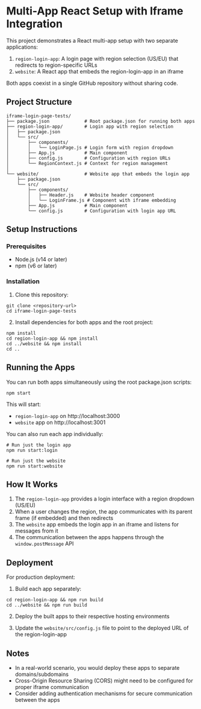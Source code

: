 # Multi-App React Setup with Iframe Integration

This project demonstrates a React multi-app setup with two separate applications:

1. `region-login-app`: A login page with region selection (US/EU) that redirects to region-specific URLs
2. `website`: A React app that embeds the region-login-app in an iframe

Both apps coexist in a single GitHub repository without sharing code.

## Project Structure

```
iframe-login-page-tests/
├── package.json             # Root package.json for running both apps
├── region-login-app/        # Login app with region selection
│   ├── package.json
│   └── src/
│       ├── components/
│       │   └── LoginPage.js # Login form with region dropdown
│       ├── App.js           # Main component
│       ├── config.js        # Configuration with region URLs
│       └── RegionContext.js # Context for region management
│
└── website/                 # Website app that embeds the login app
    ├── package.json
    └── src/
        ├── components/
        │   ├── Header.js    # Website header component
        │   └── LoginFrame.js # Component with iframe embedding
        ├── App.js           # Main component
        └── config.js        # Configuration with login app URL
```

## Setup Instructions

### Prerequisites

- Node.js (v14 or later)
- npm (v6 or later)

### Installation

1. Clone this repository:
```
git clone <repository-url>
cd iframe-login-page-tests
```

2. Install dependencies for both apps and the root project:
```
npm install
cd region-login-app && npm install
cd ../website && npm install
cd ..
```

## Running the Apps

You can run both apps simultaneously using the root package.json scripts:

```
npm start
```

This will start:
- `region-login-app` on http://localhost:3000
- `website` app on http://localhost:3001

You can also run each app individually:

```
# Run just the login app
npm run start:login

# Run just the website
npm run start:website
```

## How It Works

1. The `region-login-app` provides a login interface with a region dropdown (US/EU)
2. When a user changes the region, the app communicates with its parent frame (if embedded) and then redirects
3. The `website` app embeds the login app in an iframe and listens for messages from it
4. The communication between the apps happens through the `window.postMessage` API

## Deployment

For production deployment:

1. Build each app separately:
```
cd region-login-app && npm run build
cd ../website && npm run build
```

2. Deploy the built apps to their respective hosting environments

3. Update the `website/src/config.js` file to point to the deployed URL of the region-login-app

## Notes

- In a real-world scenario, you would deploy these apps to separate domains/subdomains
- Cross-Origin Resource Sharing (CORS) might need to be configured for proper iframe communication
- Consider adding authentication mechanisms for secure communication between the apps
